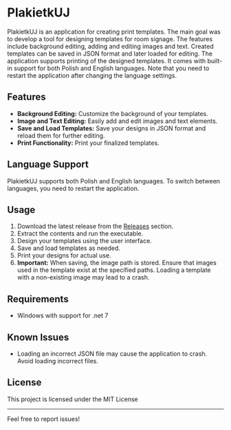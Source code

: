 # PlakietkUJ

PlakietkUJ is an application for creating print templates. The main goal was to develop a tool for designing templates for room signage. The features include background editing, adding and editing images and text. Created templates can be saved in JSON format and later loaded for editing. The application supports printing of the designed templates. It comes with built-in support for both Polish and English languages. Note that you need to restart the application after changing the language settings.

## Features

- **Background Editing:** Customize the background of your templates.
- **Image and Text Editing:** Easily add and edit images and text elements.
- **Save and Load Templates:** Save your designs in JSON format and reload them for further editing.
- **Print Functionality:** Print your finalized templates.

## Language Support

PlakietkUJ supports both Polish and English languages. To switch between languages, you need to restart the application.

## Usage

1. Download the latest release from the [Releases](https://github.com/ikolton/PlakietkUJ/releases) section.
2. Extract the contents and run the executable.
3. Design your templates using the user interface.
4. Save and load templates as needed.
5. Print your designs for actual use.
6. **Important:** When saving, the image path is stored. Ensure that images used in the template exist at the specified paths. Loading a template with a non-existing image may lead to a crash.

## Requirements

- Windows with support for .net 7

## Known Issues

- Loading an incorrect JSON file may cause the application to crash. Avoid loading incorrect files.

## License

This project is licensed under the MIT License


---

Feel free to report issues!
